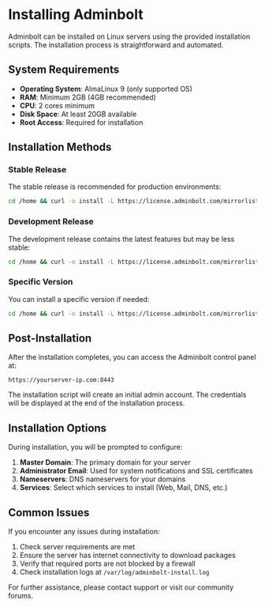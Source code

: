 # Installing Adminbolt

Adminbolt can be installed on Linux servers using the provided installation scripts. The installation process is straightforward and automated.

## System Requirements

- **Operating System**: AlmaLinux 9 (only supported OS)
- **RAM**: Minimum 2GB (4GB recommended)
- **CPU**: 2 cores minimum
- **Disk Space**: At least 20GB available
- **Root Access**: Required for installation

## Installation Methods

### Stable Release

The stable release is recommended for production environments:

```bash
cd /home && curl -o install -L https://license.adminbolt.com/mirrorlist/any/any/adminbolt-bash-installer-0.4.3-stable.sh && sh install
```

### Development Release

The development release contains the latest features but may be less stable:

```bash
cd /home && curl -o install -L https://license.adminbolt.com/mirrorlist/any/any/adminbolt-bash-installer-0.4.3-dev.sh && sh install
```

### Specific Version

You can install a specific version if needed:

```bash
cd /home && curl -o install -L https://license.adminbolt.com/mirrorlist/any/any/adminbolt-bash-installer-0.4.3-dev.sh && sh install
```

## Post-Installation

After the installation completes, you can access the Adminbolt control panel at:

```
https://yourserver-ip.com:8443
```

The installation script will create an initial admin account. The credentials will be displayed at the end of the installation process.

## Installation Options

During installation, you will be prompted to configure:

1. **Master Domain**: The primary domain for your server
2. **Administrator Email**: Used for system notifications and SSL certificates
3. **Nameservers**: DNS nameservers for your domains
4. **Services**: Select which services to install (Web, Mail, DNS, etc.)

## Common Issues

If you encounter any issues during installation:

1. Check server requirements are met
2. Ensure the server has internet connectivity to download packages
3. Verify that required ports are not blocked by a firewall
4. Check installation logs at `/var/log/adminbolt-install.log`

For further assistance, please contact support or visit our community forums. 
